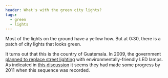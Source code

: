 ```yaml
---
header: What's with the green city lights?
tags:
  - green
  - lights
---
```


Most of the lights on the ground have a yellow how. But at 0:30, there is a patch of city lights that looks green.

It turns out that this is the country of Guatemala. In 2009, the government [planned to replace street lighting](https://m.centralamericadata.com/en/article/home/Guatemala_18_Million_for_Street_Lightning) with environmentally-friendly LED lamps. As indicated in [this discussion](https://www.reddit.com/r/askscience/comments/19yo2a/why_is_guatemala_green_during_the_international/) it seems they had made some progress by 2011 when this sequence was recorded.